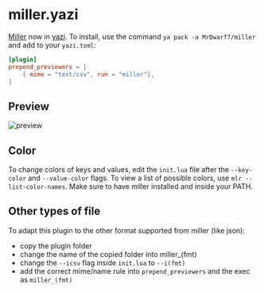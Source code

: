 # miller.yazi

[Miller](https://github.com/johnkerl/miller) now in [yazi](https://github.com/sxyazi/yazi). To install, use the command `ya pack -a MrDwarf7/miller` and add to your `yazi.toml`:

```toml
[plugin]
prepend_previewers = [
    { mime = "text/csv", run = "miller"},
]
```

## Preview

![preview](https://github.com/MrDwarf7/miller.yazi/blob/main/preview.png?raw=true)

## Color

To change colors of keys and values, edit the `init.lua` file after the `--key-color` and `--value-color` flags. To view a list of possible colors, use `mlr --list-color-names`. Make sure to have miller installed and inside your PATH.

## Other types of file

To adapt this plugin to the other format supported from miller (like json):

- copy the plugin folder
- change the name of the copied folder into miller\_(fmt)
- change the `--icsv` flag inside `init.lua` to `--i(fmt)`
- add the correct mime/name rule into `prepend_previewers` and the exec as `miller_(fmt)`
